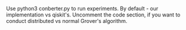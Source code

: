 Use python3 conberter.py to run experiments. By default - our implementation vs qiskit's. Uncomment the code section, if you want to conduct distributed vs normal Grover's algorithm.
